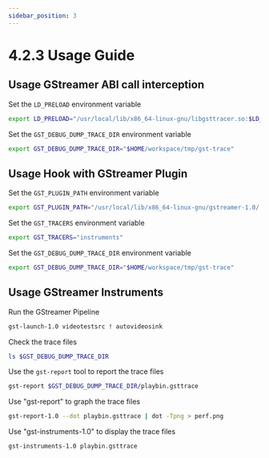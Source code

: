 ```yaml
---
sidebar_position: 3
---
```

# 4.2.3 Usage Guide

## Usage GStreamer ABI call interception

Set the `LD_PRELOAD` environment variable

```bash
export LD_PRELOAD="/usr/local/lib/x86_64-linux-gnu/libgsttracer.so:$LD_PRELOAD"
```

Set the `GST_DEBUG_DUMP_TRACE_DIR` environment variable

```bash
export GST_DEBUG_DUMP_TRACE_DIR="$HOME/workspace/tmp/gst-trace"
```

## Usage Hook with GStreamer Plugin

Set the `GST_PLUGIN_PATH` environment variable

```bash
export GST_PLUGIN_PATH="/usr/local/lib/x86_64-linux-gnu/gstreamer-1.0/:$GST_PLUGIN_PATH"
```

Set the `GST_TRACERS` environment variable

```bash
export GST_TRACERS="instruments"
```

Set the `GST_DEBUG_DUMP_TRACE_DIR` environment variable

```bash
export GST_DEBUG_DUMP_TRACE_DIR="$HOME/workspace/tmp/gst-trace"
```

## Usage GStreamer Instruments

Run the GStreamer Pipeline

```bash
gst-launch-1.0 videotestsrc ! autovideosink
```

Check the trace files

```bash
ls $GST_DEBUG_DUMP_TRACE_DIR
```

Use the `gst-report` tool to report the trace files

```bash
gst-report $GST_DEBUG_DUMP_TRACE_DIR/playbin.gsttrace
```

Use "gst-report" to graph the trace files

```bash
gst-report-1.0 --dot playbin.gsttrace | dot -Tpng > perf.png
```

Use "gst-instruments-1.0" to display the trace files

```bash
gst-instruments-1.0 playbin.gsttrace
```
